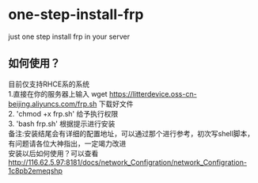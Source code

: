 # one-step-install-frp
just one step install frp in your server  
## 如何使用？  
目前仅支持RHCE系的系统 \
1.直接在你的服务器上输入 wget https://litterdevice.oss-cn-beijing.aliyuncs.com/frp.sh  下载好文件  \
2. 'chmod +x frp.sh' 给予执行权限  \
3. 'bash frp.sh' 根据提示进行安装  \
备注:安装结尾会有详细的配置地址，可以通过那个进行参考，初次写shell脚本，有问题请各位大神指出，一定竭力改进  \
安装以后如何使用？可以查看   http://116.62.5.97:8181/docs/network_Configration/network_Configration-1c8pb2emeqshp

